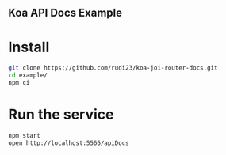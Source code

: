## Koa API Docs Example

# Install

```bash
git clone https://github.com/rudi23/koa-joi-router-docs.git
cd example/
npm ci
```

# Run the service

```bash
npm start
open http://localhost:5566/apiDocs
```
